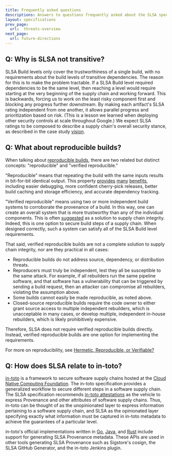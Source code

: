 ```yaml
---
title: Frequently asked questions
descriptions: Answers to questions frequently asked about the SLSA specification.
layout: specifications
prev_page:
  url:  threats-overview
next_page:
  url: future-directions
---
```


## Q: Why is SLSA not transitive?

SLSA Build levels only cover the trustworthiness of a single build, with no
requirements about the build levels of transitive dependencies. The reason for
this is to make the problem tractable. If a SLSA Build level required
dependencies to be the same level, then reaching a level would require starting
at the very beginning of the supply chain and working forward. This is
backwards, forcing us to work on the least risky component first and blocking
any progress further downstream. By making each artifact's SLSA rating
independent from one another, it allows parallel progress and prioritization
based on risk. (This is a lesson we learned when deploying other security
controls at scale throughout Google.) We expect SLSA ratings to be composed to
describe a supply chain's overall security stance, as described in the case
study [vision](../../example.md#vision-case-study).

## Q: What about reproducible builds?

When talking about [reproducible builds](https://reproducible-builds.org), there
are two related but distinct concepts: "reproducible" and "verified
reproducible."

"Reproducible" means that repeating the build with the same inputs results in
bit-for-bit identical output. This property
[provides](https://reproducible-builds.org/docs/buy-in/)
[many](https://wiki.debian.org/ReproducibleBuilds/About)
[benefits](https://static.googleusercontent.com/media/sre.google/en//static/pdf/building_secure_and_reliable_systems.pdf#page=357),
including easier debugging, more confident cherry-pick releases, better build
caching and storage efficiency, and accurate dependency tracking.

"Verified reproducible" means using two or more independent build systems to
corroborate the provenance of a build. In this way, one can create an overall
system that is more trustworthy than any of the individual components. This is
often
[suggested](https://www.linuxfoundation.org/en/blog/preventing-supply-chain-attacks-like-solarwinds/)
as a solution to supply chain integrity. Indeed, this is one option to secure
build steps of a supply chain. When designed correctly, such a system can
satisfy all of the SLSA Build level requirements.

That said, verified reproducible builds are not a complete solution to supply
chain integrity, nor are they practical in all cases:

-   Reproducible builds do not address source, dependency, or distribution
    threats.
-   Reproducers must truly be independent, lest they all be susceptible to the
    same attack. For example, if all rebuilders run the same pipeline software,
    and that software has a vulnerability that can be triggered by sending a
    build request, then an attacker can compromise all rebuilders, violating the
    assumption above.
-   Some builds cannot easily be made reproducible, as noted above.
-   Closed-source reproducible builds require the code owner to either grant
    source access to multiple independent rebuilders, which is unacceptable in
    many cases, or develop multiple, independent in-house rebuilders, which is
    likely prohibitively expensive.

Therefore, SLSA does not require verified reproducible builds directly. Instead,
verified reproducible builds are one option for implementing the requirements.

For more on reproducibility, see
[Hermetic, Reproducible, or Verifiable?](https://sre.google/static/pdf/building_secure_and_reliable_systems.pdf#page=357)

## Q: How does SLSA relate to in-toto?

[in-toto](https://in-toto.io/) is a framework to secure software supply chains
hosted at the [Cloud Native Computing Foundation](https://cncf.io/). The in-toto
specification provides a generalized workflow to secure different steps in a
software supply chain. The SLSA specification recommends
[in-toto attestations](https://github.com/in-toto/attestation) as the vehicle to
express Provenance and other attributes of software supply chains. Thus, in-toto
can be thought of as the unopinionated layer to express information pertaining
to a software supply chain, and SLSA as the opinionated layer specifying exactly
what information must be captured in in-toto metadata to achieve the guarantees
of a particular level.

in-toto's official implementations written in
[Go](https://github.com/in-toto/in-toto-golang),
[Java](https://github.com/in-toto/in-toto-java), and
[Rust](https://github.com/in-toto/in-toto-rs) include support for generating
SLSA Provenance metadata. These APIs are used in other tools generating SLSA
Provenance such as Sigstore's cosign, the SLSA GitHub Generator, and the in-toto
Jenkins plugin.
